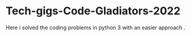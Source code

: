 # Tech-gigs-Code-Gladiators-2022
Here i solved the coding problems in python 3 with an easier approach .
